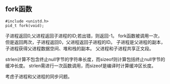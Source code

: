 ## fork函数
```
#include <unistd.h>
pid_t fork(void);
```
子进程返回0,父进程返回子进程的ID;若出错，则返回-1。
fork函数被调用一次，但是返回两次，子进程返回0，父进程返回子进程的ID。
子进程是父进程的副本，子进程获得父进程数据空间、堆和栈的副本。
父进程和子进程共享正文段。

strlen计算不包含终止null字节的字符串长度，而sizeof则计算包括终止null字节的缓冲长度。
strlen需进行一次函数调用，而sizeof是编译时计算缓冲区长度。

考虑子进程和父进程的同步问题。
